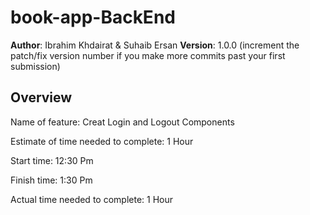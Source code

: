 # book-app-BackEnd

**Author**: Ibrahim Khdairat & Suhaib Ersan
**Version**: 1.0.0 (increment the patch/fix version number if you make more commits past your first submission)

## Overview




Name of feature: Creat Login and Logout Components

Estimate of time needed to complete: 1 Hour

Start time: 12:30 Pm

Finish time: 1:30 Pm

Actual time needed to complete: 1 Hour
